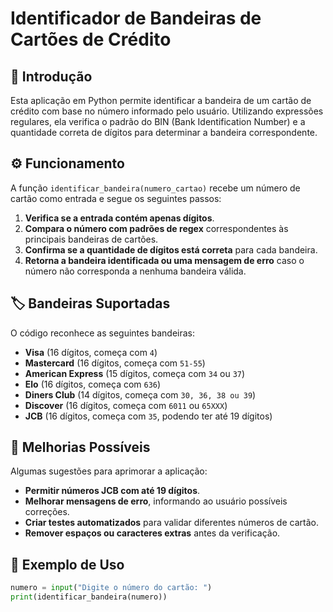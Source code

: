 # Identificador de Bandeiras de Cartões de Crédito

## 📌 Introdução
Esta aplicação em Python permite identificar a bandeira de um cartão de crédito com base no número informado pelo usuário. Utilizando expressões regulares, ela verifica o padrão do BIN (Bank Identification Number) e a quantidade correta de dígitos para determinar a bandeira correspondente.

## ⚙️ Funcionamento
A função `identificar_bandeira(numero_cartao)` recebe um número de cartão como entrada e segue os seguintes passos:

1. **Verifica se a entrada contém apenas dígitos**.
2. **Compara o número com padrões de regex** correspondentes às principais bandeiras de cartões.
3. **Confirma se a quantidade de dígitos está correta** para cada bandeira.
4. **Retorna a bandeira identificada ou uma mensagem de erro** caso o número não corresponda a nenhuma bandeira válida.

## 🏷️ Bandeiras Suportadas
O código reconhece as seguintes bandeiras:

- **Visa** (16 dígitos, começa com `4`)
- **Mastercard** (16 dígitos, começa com `51-55`)
- **American Express** (15 dígitos, começa com `34` ou `37`)
- **Elo** (16 dígitos, começa com `636`)
- **Diners Club** (14 dígitos, começa com `30, 36, 38 ou 39`)
- **Discover** (16 dígitos, começa com `6011` ou `65XXX`)
- **JCB** (16 dígitos, começa com `35`, podendo ter até 19 dígitos)

## 🔧 Melhorias Possíveis
Algumas sugestões para aprimorar a aplicação:
- **Permitir números JCB com até 19 dígitos**.
- **Melhorar mensagens de erro**, informando ao usuário possíveis correções.
- **Criar testes automatizados** para validar diferentes números de cartão.
- **Remover espaços ou caracteres extras** antes da verificação.

## 📌 Exemplo de Uso
```python
numero = input("Digite o número do cartão: ")
print(identificar_bandeira(numero))
